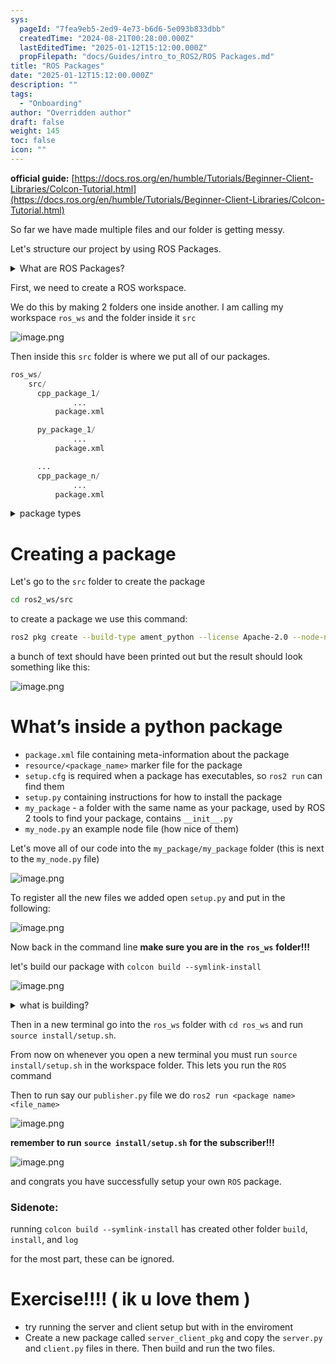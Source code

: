 ```yaml
---
sys:
  pageId: "7fea9eb5-2ed9-4e73-b6d6-5e093b833dbb"
  createdTime: "2024-08-21T00:28:00.000Z"
  lastEditedTime: "2025-01-12T15:12:00.000Z"
  propFilepath: "docs/Guides/intro_to_ROS2/ROS Packages.md"
title: "ROS Packages"
date: "2025-01-12T15:12:00.000Z"
description: ""
tags:
  - "Onboarding"
author: "Overridden author"
draft: false
weight: 145
toc: false
icon: ""
---
```


**official guide:** [https://docs.ros.org/en/humble/Tutorials/Beginner-Client-Libraries/Colcon-Tutorial.html](https://docs.ros.org/en/humble/Tutorials/Beginner-Client-Libraries/Colcon-Tutorial.html)

So far we have made multiple files and our folder is getting messy.

Let's structure our project by using ROS Packages.

<details>

<summary>What are ROS Packages?</summary>

ROS Packages are, as the name implies, packages of code that are highly sharable between ROS developers.

They consist of a folder, `package.xml` file, and source code

```python
      cpp_package_1/
		      ... imagine much code files here ..
          package.xml
```

</details>

First, we need to create a ROS workspace.

We do this by making 2 folders one inside another. I am calling my workspace `ros_ws` and the folder inside it `src`

![image.png](https://prod-files-secure.s3.us-west-2.amazonaws.com/d518164a-d88e-44d1-a4ee-3adb3bd8bce0/70706947-fd18-4537-a67b-e12946812d31/image.png?X-Amz-Algorithm=AWS4-HMAC-SHA256&X-Amz-Content-Sha256=UNSIGNED-PAYLOAD&X-Amz-Credential=ASIAZI2LB466U5GYWQJZ%2F20250524%2Fus-west-2%2Fs3%2Faws4_request&X-Amz-Date=20250524T210729Z&X-Amz-Expires=3600&X-Amz-Security-Token=IQoJb3JpZ2luX2VjEFIaCXVzLXdlc3QtMiJGMEQCIDSsDCQjxnW7ErV1TUcOHgY3E89EMHSeK%2Fwbhy9vpOENAiBs2CgsiGxlH5MPlHrK%2BwIaygjb5dfCNfxxA79VYwHvXSr%2FAwgbEAAaDDYzNzQyMzE4MzgwNSIMQi5MGDRD55MKtJ6kKtwDvHfvyjHaHdZbdvGL0OSW3nPJLDRSj%2BmT%2FKBQh4M1qm7z0FxrAlf02WmmY207gH16d%2BvQk7oynPLIq2yoEiyjND5WJNLN1Wud3lxWuN5z5OO%2BMq%2BMtK23zBrg8LPwhjuPOu9Y%2BHuPxMeLUOgohYc4Yfm6WTd9rD1xT0DE%2FFuZvLBEXtC%2FFLNZFgJB0of2BbpntRrHaw5NEQut4A%2FDzm2y7xQ7ZUYmc3XDyUAWQvS4A2d85xkyLt7fjkOf8oQUF05Uhp4GyXl298mT4PvdOA1JQNx4Kc%2Fx%2BQes7Qwggnn0YrFKQJ97tgF3vgHBz%2FpqGIMTuTLbNCb6gy7DIGUZljfULsktFpvZNRScE3MI1puLnzt%2F1wKRmmDh8YOHO5aCGVnOXiyKDI8%2Fv2DTxniDViA2tu5BEJ%2FIxAkUxtxODzdlJzZX64Ps6NpOrdkHEGW82WGaIR%2B1GAqQALID8359ZJHJksdrWErst8OMSVkaV3FqmsfRFDVXhsJHwoRz3xJbW05MV%2B9YpS%2FVO9r%2FQIoIwFgfpNwr6rsmWdV3lmGDVktY2jhWCE7lbxCwSt5xCLXKyCLrAv30vybBN8mZG7yZFarLty%2B6trvgkPaCmNfieWN7hYVc19Kaq%2BHLsF5ATYow3JXIwQY6pgEPpcOiopewftegAS9W%2BO5EC%2FEaZsgW5jBnwH3R218tJ5jjT3BtEbdnwFrUANYKX0AMN9%2F8TuZYbeeoeujCo288kGAsmKJN0S3Qt1Rhlv9LA4WHTTV92GBuz4WsxyOBPPeT49kZdfAP3VPlvosdN3WCSoB0I0bXgbB%2FvaYrQMmy%2FmY6Piv14%2BhP1uMVnhPW7xSezBUfZifCqY1uELonU8QLQcdsHY%2BL&X-Amz-Signature=4e9f889770f4a8507dc5143ccc368d04ed38c5857f9af410b37dfe0de613d98c&X-Amz-SignedHeaders=host&x-id=GetObject)

Then inside this `src` folder is where we put all of our packages.

```python
ros_ws/
    src/
      cpp_package_1/
		      ...
          package.xml

      py_package_1/
		      ...
          package.xml

      ...
      cpp_package_n/
		      ...
          package.xml

```

<details>

<summary>package types</summary>

packages can be either `C++` or python.

the intern file structure is different for each but for this guide we will stick to creating python packages

</details>

# Creating a package

Let's go to the `src` folder to create the package

```bash
cd ros2_ws/src
```

to create a package we use this command:

```bash
ros2 pkg create --build-type ament_python --license Apache-2.0 --node-name my_node my_package
```

a bunch of text should have been printed out but the result should look something like this:

![image.png](https://prod-files-secure.s3.us-west-2.amazonaws.com/d518164a-d88e-44d1-a4ee-3adb3bd8bce0/e6cf1e3f-8512-4a3e-b131-079f800bf3e8/image.png?X-Amz-Algorithm=AWS4-HMAC-SHA256&X-Amz-Content-Sha256=UNSIGNED-PAYLOAD&X-Amz-Credential=ASIAZI2LB466U5GYWQJZ%2F20250524%2Fus-west-2%2Fs3%2Faws4_request&X-Amz-Date=20250524T210729Z&X-Amz-Expires=3600&X-Amz-Security-Token=IQoJb3JpZ2luX2VjEFIaCXVzLXdlc3QtMiJGMEQCIDSsDCQjxnW7ErV1TUcOHgY3E89EMHSeK%2Fwbhy9vpOENAiBs2CgsiGxlH5MPlHrK%2BwIaygjb5dfCNfxxA79VYwHvXSr%2FAwgbEAAaDDYzNzQyMzE4MzgwNSIMQi5MGDRD55MKtJ6kKtwDvHfvyjHaHdZbdvGL0OSW3nPJLDRSj%2BmT%2FKBQh4M1qm7z0FxrAlf02WmmY207gH16d%2BvQk7oynPLIq2yoEiyjND5WJNLN1Wud3lxWuN5z5OO%2BMq%2BMtK23zBrg8LPwhjuPOu9Y%2BHuPxMeLUOgohYc4Yfm6WTd9rD1xT0DE%2FFuZvLBEXtC%2FFLNZFgJB0of2BbpntRrHaw5NEQut4A%2FDzm2y7xQ7ZUYmc3XDyUAWQvS4A2d85xkyLt7fjkOf8oQUF05Uhp4GyXl298mT4PvdOA1JQNx4Kc%2Fx%2BQes7Qwggnn0YrFKQJ97tgF3vgHBz%2FpqGIMTuTLbNCb6gy7DIGUZljfULsktFpvZNRScE3MI1puLnzt%2F1wKRmmDh8YOHO5aCGVnOXiyKDI8%2Fv2DTxniDViA2tu5BEJ%2FIxAkUxtxODzdlJzZX64Ps6NpOrdkHEGW82WGaIR%2B1GAqQALID8359ZJHJksdrWErst8OMSVkaV3FqmsfRFDVXhsJHwoRz3xJbW05MV%2B9YpS%2FVO9r%2FQIoIwFgfpNwr6rsmWdV3lmGDVktY2jhWCE7lbxCwSt5xCLXKyCLrAv30vybBN8mZG7yZFarLty%2B6trvgkPaCmNfieWN7hYVc19Kaq%2BHLsF5ATYow3JXIwQY6pgEPpcOiopewftegAS9W%2BO5EC%2FEaZsgW5jBnwH3R218tJ5jjT3BtEbdnwFrUANYKX0AMN9%2F8TuZYbeeoeujCo288kGAsmKJN0S3Qt1Rhlv9LA4WHTTV92GBuz4WsxyOBPPeT49kZdfAP3VPlvosdN3WCSoB0I0bXgbB%2FvaYrQMmy%2FmY6Piv14%2BhP1uMVnhPW7xSezBUfZifCqY1uELonU8QLQcdsHY%2BL&X-Amz-Signature=7a8468ba5c9356cb747437aaed2425504a2e27b1bcf081ccc6e8b233852b3bb6&X-Amz-SignedHeaders=host&x-id=GetObject)

# What’s inside a python package

- `package.xml` file containing meta-information about the package
- `resource/<package_name>` marker file for the package
- `setup.cfg` is required when a package has executables, so `ros2 run` can find them
- `setup.py` containing instructions for how to install the package
- `my_package` - a folder with the same name as your package, used by ROS 2 tools to find your package, contains `__init__.py`
- `my_node.py` an example node file (how nice of them)

Let's move all of our code into the `my_package/my_package` folder (this is next to the `my_node.py` file)

![image.png](https://prod-files-secure.s3.us-west-2.amazonaws.com/d518164a-d88e-44d1-a4ee-3adb3bd8bce0/9ce58f11-0da9-4d3e-b86d-506a9685d378/image.png?X-Amz-Algorithm=AWS4-HMAC-SHA256&X-Amz-Content-Sha256=UNSIGNED-PAYLOAD&X-Amz-Credential=ASIAZI2LB466U5GYWQJZ%2F20250524%2Fus-west-2%2Fs3%2Faws4_request&X-Amz-Date=20250524T210729Z&X-Amz-Expires=3600&X-Amz-Security-Token=IQoJb3JpZ2luX2VjEFIaCXVzLXdlc3QtMiJGMEQCIDSsDCQjxnW7ErV1TUcOHgY3E89EMHSeK%2Fwbhy9vpOENAiBs2CgsiGxlH5MPlHrK%2BwIaygjb5dfCNfxxA79VYwHvXSr%2FAwgbEAAaDDYzNzQyMzE4MzgwNSIMQi5MGDRD55MKtJ6kKtwDvHfvyjHaHdZbdvGL0OSW3nPJLDRSj%2BmT%2FKBQh4M1qm7z0FxrAlf02WmmY207gH16d%2BvQk7oynPLIq2yoEiyjND5WJNLN1Wud3lxWuN5z5OO%2BMq%2BMtK23zBrg8LPwhjuPOu9Y%2BHuPxMeLUOgohYc4Yfm6WTd9rD1xT0DE%2FFuZvLBEXtC%2FFLNZFgJB0of2BbpntRrHaw5NEQut4A%2FDzm2y7xQ7ZUYmc3XDyUAWQvS4A2d85xkyLt7fjkOf8oQUF05Uhp4GyXl298mT4PvdOA1JQNx4Kc%2Fx%2BQes7Qwggnn0YrFKQJ97tgF3vgHBz%2FpqGIMTuTLbNCb6gy7DIGUZljfULsktFpvZNRScE3MI1puLnzt%2F1wKRmmDh8YOHO5aCGVnOXiyKDI8%2Fv2DTxniDViA2tu5BEJ%2FIxAkUxtxODzdlJzZX64Ps6NpOrdkHEGW82WGaIR%2B1GAqQALID8359ZJHJksdrWErst8OMSVkaV3FqmsfRFDVXhsJHwoRz3xJbW05MV%2B9YpS%2FVO9r%2FQIoIwFgfpNwr6rsmWdV3lmGDVktY2jhWCE7lbxCwSt5xCLXKyCLrAv30vybBN8mZG7yZFarLty%2B6trvgkPaCmNfieWN7hYVc19Kaq%2BHLsF5ATYow3JXIwQY6pgEPpcOiopewftegAS9W%2BO5EC%2FEaZsgW5jBnwH3R218tJ5jjT3BtEbdnwFrUANYKX0AMN9%2F8TuZYbeeoeujCo288kGAsmKJN0S3Qt1Rhlv9LA4WHTTV92GBuz4WsxyOBPPeT49kZdfAP3VPlvosdN3WCSoB0I0bXgbB%2FvaYrQMmy%2FmY6Piv14%2BhP1uMVnhPW7xSezBUfZifCqY1uELonU8QLQcdsHY%2BL&X-Amz-Signature=98033b649b8e65a7f2e500642c68781ce71b9a8ae4dac5c7e2e14709133bed52&X-Amz-SignedHeaders=host&x-id=GetObject)

To register all the new files we added open `setup.py` and put in the following:

![image.png](https://prod-files-secure.s3.us-west-2.amazonaws.com/d518164a-d88e-44d1-a4ee-3adb3bd8bce0/1cd7c262-4cae-4496-9d75-c178537d24a2/image.png?X-Amz-Algorithm=AWS4-HMAC-SHA256&X-Amz-Content-Sha256=UNSIGNED-PAYLOAD&X-Amz-Credential=ASIAZI2LB466U5GYWQJZ%2F20250524%2Fus-west-2%2Fs3%2Faws4_request&X-Amz-Date=20250524T210729Z&X-Amz-Expires=3600&X-Amz-Security-Token=IQoJb3JpZ2luX2VjEFIaCXVzLXdlc3QtMiJGMEQCIDSsDCQjxnW7ErV1TUcOHgY3E89EMHSeK%2Fwbhy9vpOENAiBs2CgsiGxlH5MPlHrK%2BwIaygjb5dfCNfxxA79VYwHvXSr%2FAwgbEAAaDDYzNzQyMzE4MzgwNSIMQi5MGDRD55MKtJ6kKtwDvHfvyjHaHdZbdvGL0OSW3nPJLDRSj%2BmT%2FKBQh4M1qm7z0FxrAlf02WmmY207gH16d%2BvQk7oynPLIq2yoEiyjND5WJNLN1Wud3lxWuN5z5OO%2BMq%2BMtK23zBrg8LPwhjuPOu9Y%2BHuPxMeLUOgohYc4Yfm6WTd9rD1xT0DE%2FFuZvLBEXtC%2FFLNZFgJB0of2BbpntRrHaw5NEQut4A%2FDzm2y7xQ7ZUYmc3XDyUAWQvS4A2d85xkyLt7fjkOf8oQUF05Uhp4GyXl298mT4PvdOA1JQNx4Kc%2Fx%2BQes7Qwggnn0YrFKQJ97tgF3vgHBz%2FpqGIMTuTLbNCb6gy7DIGUZljfULsktFpvZNRScE3MI1puLnzt%2F1wKRmmDh8YOHO5aCGVnOXiyKDI8%2Fv2DTxniDViA2tu5BEJ%2FIxAkUxtxODzdlJzZX64Ps6NpOrdkHEGW82WGaIR%2B1GAqQALID8359ZJHJksdrWErst8OMSVkaV3FqmsfRFDVXhsJHwoRz3xJbW05MV%2B9YpS%2FVO9r%2FQIoIwFgfpNwr6rsmWdV3lmGDVktY2jhWCE7lbxCwSt5xCLXKyCLrAv30vybBN8mZG7yZFarLty%2B6trvgkPaCmNfieWN7hYVc19Kaq%2BHLsF5ATYow3JXIwQY6pgEPpcOiopewftegAS9W%2BO5EC%2FEaZsgW5jBnwH3R218tJ5jjT3BtEbdnwFrUANYKX0AMN9%2F8TuZYbeeoeujCo288kGAsmKJN0S3Qt1Rhlv9LA4WHTTV92GBuz4WsxyOBPPeT49kZdfAP3VPlvosdN3WCSoB0I0bXgbB%2FvaYrQMmy%2FmY6Piv14%2BhP1uMVnhPW7xSezBUfZifCqY1uELonU8QLQcdsHY%2BL&X-Amz-Signature=3ce4f2cb3a1929259e937e391f070ba04ec33f3a929ae2e0b7809dab4c409685&X-Amz-SignedHeaders=host&x-id=GetObject)

Now back in the command line **make sure you are in the** **`ros_ws`** **folder!!!**

let's build our package with `colcon build --symlink-install`

![image.png](https://prod-files-secure.s3.us-west-2.amazonaws.com/d518164a-d88e-44d1-a4ee-3adb3bd8bce0/2f2a0d27-b173-48fd-b189-5f5c0ce65619/image.png?X-Amz-Algorithm=AWS4-HMAC-SHA256&X-Amz-Content-Sha256=UNSIGNED-PAYLOAD&X-Amz-Credential=ASIAZI2LB466U5GYWQJZ%2F20250524%2Fus-west-2%2Fs3%2Faws4_request&X-Amz-Date=20250524T210729Z&X-Amz-Expires=3600&X-Amz-Security-Token=IQoJb3JpZ2luX2VjEFIaCXVzLXdlc3QtMiJGMEQCIDSsDCQjxnW7ErV1TUcOHgY3E89EMHSeK%2Fwbhy9vpOENAiBs2CgsiGxlH5MPlHrK%2BwIaygjb5dfCNfxxA79VYwHvXSr%2FAwgbEAAaDDYzNzQyMzE4MzgwNSIMQi5MGDRD55MKtJ6kKtwDvHfvyjHaHdZbdvGL0OSW3nPJLDRSj%2BmT%2FKBQh4M1qm7z0FxrAlf02WmmY207gH16d%2BvQk7oynPLIq2yoEiyjND5WJNLN1Wud3lxWuN5z5OO%2BMq%2BMtK23zBrg8LPwhjuPOu9Y%2BHuPxMeLUOgohYc4Yfm6WTd9rD1xT0DE%2FFuZvLBEXtC%2FFLNZFgJB0of2BbpntRrHaw5NEQut4A%2FDzm2y7xQ7ZUYmc3XDyUAWQvS4A2d85xkyLt7fjkOf8oQUF05Uhp4GyXl298mT4PvdOA1JQNx4Kc%2Fx%2BQes7Qwggnn0YrFKQJ97tgF3vgHBz%2FpqGIMTuTLbNCb6gy7DIGUZljfULsktFpvZNRScE3MI1puLnzt%2F1wKRmmDh8YOHO5aCGVnOXiyKDI8%2Fv2DTxniDViA2tu5BEJ%2FIxAkUxtxODzdlJzZX64Ps6NpOrdkHEGW82WGaIR%2B1GAqQALID8359ZJHJksdrWErst8OMSVkaV3FqmsfRFDVXhsJHwoRz3xJbW05MV%2B9YpS%2FVO9r%2FQIoIwFgfpNwr6rsmWdV3lmGDVktY2jhWCE7lbxCwSt5xCLXKyCLrAv30vybBN8mZG7yZFarLty%2B6trvgkPaCmNfieWN7hYVc19Kaq%2BHLsF5ATYow3JXIwQY6pgEPpcOiopewftegAS9W%2BO5EC%2FEaZsgW5jBnwH3R218tJ5jjT3BtEbdnwFrUANYKX0AMN9%2F8TuZYbeeoeujCo288kGAsmKJN0S3Qt1Rhlv9LA4WHTTV92GBuz4WsxyOBPPeT49kZdfAP3VPlvosdN3WCSoB0I0bXgbB%2FvaYrQMmy%2FmY6Piv14%2BhP1uMVnhPW7xSezBUfZifCqY1uELonU8QLQcdsHY%2BL&X-Amz-Signature=6583c0ffe86bfa5bb595809412097c677bf45945ead41e126a0c8129db9c798d&X-Amz-SignedHeaders=host&x-id=GetObject)

<details>

<summary>what is building?</summary>

if you are a CS major at Rose-Hulman you will learn the answer to this in CSSE132

but TLDR; is it combines all the code files into one program that can be run easily 

</details>

Then in a new terminal go into the `ros_ws` folder with `cd ros_ws` and run `source install/setup.sh`. 

From now on whenever you open a new terminal you must run `source install/setup.sh` in the workspace folder. This lets you run the `ROS` command

Then to run say our `publisher.py` file we do `ros2 run <package name> <file_name>`

![image.png](https://prod-files-secure.s3.us-west-2.amazonaws.com/d518164a-d88e-44d1-a4ee-3adb3bd8bce0/4f4b1219-3a44-4632-aa0a-ce3471699f59/image.png?X-Amz-Algorithm=AWS4-HMAC-SHA256&X-Amz-Content-Sha256=UNSIGNED-PAYLOAD&X-Amz-Credential=ASIAZI2LB466U5GYWQJZ%2F20250524%2Fus-west-2%2Fs3%2Faws4_request&X-Amz-Date=20250524T210729Z&X-Amz-Expires=3600&X-Amz-Security-Token=IQoJb3JpZ2luX2VjEFIaCXVzLXdlc3QtMiJGMEQCIDSsDCQjxnW7ErV1TUcOHgY3E89EMHSeK%2Fwbhy9vpOENAiBs2CgsiGxlH5MPlHrK%2BwIaygjb5dfCNfxxA79VYwHvXSr%2FAwgbEAAaDDYzNzQyMzE4MzgwNSIMQi5MGDRD55MKtJ6kKtwDvHfvyjHaHdZbdvGL0OSW3nPJLDRSj%2BmT%2FKBQh4M1qm7z0FxrAlf02WmmY207gH16d%2BvQk7oynPLIq2yoEiyjND5WJNLN1Wud3lxWuN5z5OO%2BMq%2BMtK23zBrg8LPwhjuPOu9Y%2BHuPxMeLUOgohYc4Yfm6WTd9rD1xT0DE%2FFuZvLBEXtC%2FFLNZFgJB0of2BbpntRrHaw5NEQut4A%2FDzm2y7xQ7ZUYmc3XDyUAWQvS4A2d85xkyLt7fjkOf8oQUF05Uhp4GyXl298mT4PvdOA1JQNx4Kc%2Fx%2BQes7Qwggnn0YrFKQJ97tgF3vgHBz%2FpqGIMTuTLbNCb6gy7DIGUZljfULsktFpvZNRScE3MI1puLnzt%2F1wKRmmDh8YOHO5aCGVnOXiyKDI8%2Fv2DTxniDViA2tu5BEJ%2FIxAkUxtxODzdlJzZX64Ps6NpOrdkHEGW82WGaIR%2B1GAqQALID8359ZJHJksdrWErst8OMSVkaV3FqmsfRFDVXhsJHwoRz3xJbW05MV%2B9YpS%2FVO9r%2FQIoIwFgfpNwr6rsmWdV3lmGDVktY2jhWCE7lbxCwSt5xCLXKyCLrAv30vybBN8mZG7yZFarLty%2B6trvgkPaCmNfieWN7hYVc19Kaq%2BHLsF5ATYow3JXIwQY6pgEPpcOiopewftegAS9W%2BO5EC%2FEaZsgW5jBnwH3R218tJ5jjT3BtEbdnwFrUANYKX0AMN9%2F8TuZYbeeoeujCo288kGAsmKJN0S3Qt1Rhlv9LA4WHTTV92GBuz4WsxyOBPPeT49kZdfAP3VPlvosdN3WCSoB0I0bXgbB%2FvaYrQMmy%2FmY6Piv14%2BhP1uMVnhPW7xSezBUfZifCqY1uELonU8QLQcdsHY%2BL&X-Amz-Signature=7fa9326b7e3c65ed37ca3a99ca313d3549a882ba68e4c8a61dd1754d004d9414&X-Amz-SignedHeaders=host&x-id=GetObject)

**remember to run** **`source install/setup.sh`** **for the subscriber!!!**

![image.png](https://prod-files-secure.s3.us-west-2.amazonaws.com/d518164a-d88e-44d1-a4ee-3adb3bd8bce0/02121119-dad4-49ec-8356-c956108b4243/image.png?X-Amz-Algorithm=AWS4-HMAC-SHA256&X-Amz-Content-Sha256=UNSIGNED-PAYLOAD&X-Amz-Credential=ASIAZI2LB466U5GYWQJZ%2F20250524%2Fus-west-2%2Fs3%2Faws4_request&X-Amz-Date=20250524T210729Z&X-Amz-Expires=3600&X-Amz-Security-Token=IQoJb3JpZ2luX2VjEFIaCXVzLXdlc3QtMiJGMEQCIDSsDCQjxnW7ErV1TUcOHgY3E89EMHSeK%2Fwbhy9vpOENAiBs2CgsiGxlH5MPlHrK%2BwIaygjb5dfCNfxxA79VYwHvXSr%2FAwgbEAAaDDYzNzQyMzE4MzgwNSIMQi5MGDRD55MKtJ6kKtwDvHfvyjHaHdZbdvGL0OSW3nPJLDRSj%2BmT%2FKBQh4M1qm7z0FxrAlf02WmmY207gH16d%2BvQk7oynPLIq2yoEiyjND5WJNLN1Wud3lxWuN5z5OO%2BMq%2BMtK23zBrg8LPwhjuPOu9Y%2BHuPxMeLUOgohYc4Yfm6WTd9rD1xT0DE%2FFuZvLBEXtC%2FFLNZFgJB0of2BbpntRrHaw5NEQut4A%2FDzm2y7xQ7ZUYmc3XDyUAWQvS4A2d85xkyLt7fjkOf8oQUF05Uhp4GyXl298mT4PvdOA1JQNx4Kc%2Fx%2BQes7Qwggnn0YrFKQJ97tgF3vgHBz%2FpqGIMTuTLbNCb6gy7DIGUZljfULsktFpvZNRScE3MI1puLnzt%2F1wKRmmDh8YOHO5aCGVnOXiyKDI8%2Fv2DTxniDViA2tu5BEJ%2FIxAkUxtxODzdlJzZX64Ps6NpOrdkHEGW82WGaIR%2B1GAqQALID8359ZJHJksdrWErst8OMSVkaV3FqmsfRFDVXhsJHwoRz3xJbW05MV%2B9YpS%2FVO9r%2FQIoIwFgfpNwr6rsmWdV3lmGDVktY2jhWCE7lbxCwSt5xCLXKyCLrAv30vybBN8mZG7yZFarLty%2B6trvgkPaCmNfieWN7hYVc19Kaq%2BHLsF5ATYow3JXIwQY6pgEPpcOiopewftegAS9W%2BO5EC%2FEaZsgW5jBnwH3R218tJ5jjT3BtEbdnwFrUANYKX0AMN9%2F8TuZYbeeoeujCo288kGAsmKJN0S3Qt1Rhlv9LA4WHTTV92GBuz4WsxyOBPPeT49kZdfAP3VPlvosdN3WCSoB0I0bXgbB%2FvaYrQMmy%2FmY6Piv14%2BhP1uMVnhPW7xSezBUfZifCqY1uELonU8QLQcdsHY%2BL&X-Amz-Signature=9eac725fe172d4f9cd3869682cd254d97ee5326d2cdd20ad9cceaed89cf43cd5&X-Amz-SignedHeaders=host&x-id=GetObject)

and congrats you have successfully setup your own `ROS` package.

### Sidenote:

running `colcon build --symlink-install` has created other folder `build`, `install`, and `log`

for the most part, these can be ignored.

# Exercise!!!! ( ik u love them )

- try running the server and client setup but with in the enviroment
- Create a new package called `server_client_pkg` and copy the `server.py` and `client.py` files in there. Then build and run the two files.
